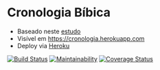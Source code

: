 # Cronologia Bíbica

- Baseado neste [estudo](https://wol.jw.org/pt/wol/d/r5/lp-t/1101990130)
- Visível em https://cronologia.herokuapp.com
- Deploy via [Heroku](https://dashboard.heroku.com/apps/cronologia/deploy/github)

[![Build Status](https://travis-ci.org/mjacobus/cronologia.svg?branch=master)](https://travis-ci.org/mjacobus/cronologia)
[![Maintainability](https://api.codeclimate.com/v1/badges/f9347b945c26226c05b2/maintainability)](https://codeclimate.com/github/mjacobus/cronologia/maintainability)
[![Coverage Status](https://coveralls.io/repos/github/mjacobus/cronologia/badge.svg)](https://coveralls.io/github/mjacobus/cronologia)
